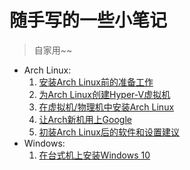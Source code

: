 # 随手写的一些小笔记

> 自家用~~

- Arch Linux:
  1. [安装Arch Linux前的准备工作](notes/prepare-to-install-arch.md)
  2. [为Arch Linux创建Hyper-V虚拟机](notes/create-vm-for-arch.md)
  3. [在虚拟机/物理机中安装Arch Linux](notes/install-arch-on-laptop-and-vm.md)
  4. [让Arch新机用上Google](notes/customize-arch-to-use-google.md)
  5. [初装Arch Linux后的软件和设置建议](notes/arch-tricks.md)
- Windows:
  1. [在台式机上安装Windows 10](notes/install-windows-on-desktop.md)
